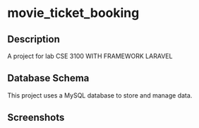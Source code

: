 # movie_ticket_booking

## Description
A project for lab CSE 3100 WITH FRAMEWORK LARAVEL

## Database Schema

This project uses a MySQL database to store and manage data.

## Screenshots



